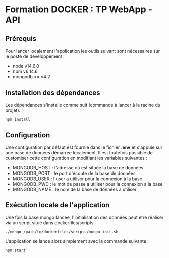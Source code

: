 # Formation DOCKER : TP WebApp - API

## Prérequis

Pour lancer localement l'application les outils suivant sont nécessaires sur le poste de développement :
- node v14.6.0
- npm v6.14.6
- mongodb >= v4.2

## Installation des dépendances

Les dépendances s'installe comme suit (commande à lancer à la racine du projet):

```
npm install
```

## Configuration

Une configuration par défaut est fournie dans le fichier __.env__ et s'appuie sur une base de données démarrée localement.
Il est toutefois possible de customiser cette configuration en modifiant les variables suivantes :

- MONGODB_HOST : l'adresse où est située la base de données
- MONGODB_PORT : le port d'écoute de la base de données
- MONGODB_USER : l'user a utiliser pour la connexion à la base
- MONGODB_PWD :  le mot de passe a utiliser pour la connexion à la base
- MONGODB_NAME : le nom de la base de données à utiliser

## Exécution locale de l'application

Une fois la base mongo lancée, l'initialisation des données peut être réaliser via un script situé dans dockerfiles/scripts.

```
./mongo /path/to/dockerfiles/scripts/mongo-init.sh
```

L'application se lance alors simplement avec la commande suivante :

```
npm start
```